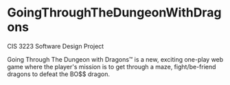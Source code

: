 # GoingThroughTheDungeonWithDragons
CIS 3223 Software Design Project

Going Through The Dungeon with Dragons™ is a new, exciting one-play web game where the player's mission is to get through a maze, fight/be-friend dragons to defeat the BO$$ dragon.
